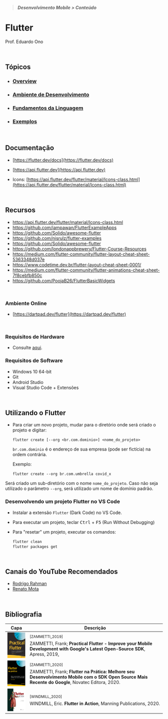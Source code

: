 > <h5>Desenvolvimento Mobile > Conteúdo</h5>

# Flutter

Prof. Eduardo Ono

<br>

## Tópicos

* ### [Overview](./00-overview)

* ### [Ambiente de Desenvolvimento](./01-ambiente-de-desenvolvimento/README.md)

* ### [Fundamentos da Linguagem](./fundamentos)

* ### [Exemplos](./exemplos)

<br>

## Documentação

* [https://flutter.dev/docs](https://flutter.dev/docs)

* [https://api.flutter.dev](https://api.flutter.dev)

* Icons: [https://api.flutter.dev/flutter/material/Icons-class.html](https://api.flutter.dev/flutter/material/Icons-class.html)

<br>

## Recursos

* https://api.flutter.dev/flutter/material/Icons-class.html
* https://github.com/iampawan/FlutterExampleApps
* https://github.com/Solido/awesome-flutter
* https://github.com/nisrulz/flutter-examples
* https://github.com/Solido/awesome-flutter
* https://github.com/londonappbrewery/Flutter-Course-Resources
* https://medium.com/flutter-community/flutter-layout-cheat-sheet-5363348d037e
* https://www.codetime.dev.br/flutter-layout-cheat-sheet-0001/
* https://medium.com/flutter-community/flutter-animations-cheat-sheet-7f8cebfb850c
* https://github.com/PoojaB26/FlutterBasicWidgets

<br>

### Ambiente Online

* [https://dartpad.dev/flutter](https://dartpad.dev/flutter)

<br>

### Requisitos de Hardware

* Consulte [aqui](../../ambiente-de-desenvolvimento/).

### Requisitos de Software

* Windows 10 64-bit
* Git
* Android Studio
* Visual Studio Code + Extensões

<br>

## Utilizando o Flutter

* Para criar um novo projeto, mudar para o diretório onde será criado o projeto e digitar:

  ```
  flutter create [--org <br.com.dominio>] <nome_do_projeto>
  ```

  `br.com.dominio` é o endereço de sua empresa (pode ser fictícia) na ordem contrária.

  Exemplo:

  ```
  flutter create --org br.com.umbrella covid_x
  ```

 Será criado um sub-diretório com o nome `nome_do_projeto`.
 Caso não seja utilizado o parâmetro `--org`, será utilizado um nome de domínio padrão.

### Desenvolvendo um projeto Flutter no VS Code

* Instalar a extensão `Flutter` (Dark Code) no VS Code.

* Para executar um projeto, teclar <kbd>Ctrl</kbd> + <kbd>F5</kbd> (Run Without Debugging)

* Para "resetar" um projeto, executar os comandos:

  ```
  flutter clean
  flutter packages get
  ```

<br>

## Canais do YouTube Recomendados

* [Rodrigo Rahman](https://www.youtube.com/channel/UC5hvPObwya8kzWWB-wmVlXg)
* [Renato Mota](https://www.youtube.com/channel/UCd-vLa_qcKve3CsDFlYiygA)

<br>

## Bibliografia

| Capa | Descrição |
| :-:  | --- |
| <img src="../../referencias/capas/ZAMMETTI_2019.jpg" width="100px"> | <sup>[ZAMMETTI_2019]</sup><br>ZAMMETTI, Frank; __Practical Flutter - Improve your Mobile Development with Google's Latest Open-Source SDK__, Apress, 2019[.](https://app.box.com/s/12e9ajfceiv9n29ojq81bqegrac87fp9)
| <img src="../../referencias/capas/ZAMMETTI_2020.jpg" width="100px"> | <sup>[ZAMMETTI_2020]</sup><br>ZAMMETTI, Frank; __Flutter na Prática: Melhore seu Desenvolvimento Mobile com o SDK Open Source Mais Recente do Google__, Novatec Editora, 2020.
| <img src="../../referencias/capas/WINDMILL_2020.jpg" width="100px"> | <sup>[WINDMILL_2020]</sup><br>WINDMILL, Eric. __Flutter in Action__, Manning Publications, 2020.

<br>
